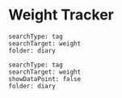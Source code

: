# Weight Tracker

``` tracker
searchType: tag
searchTarget: weight
folder: diary
```

``` tracker
searchType: tag
searchTarget: weight
showDataPoint: false
folder: diary
```










